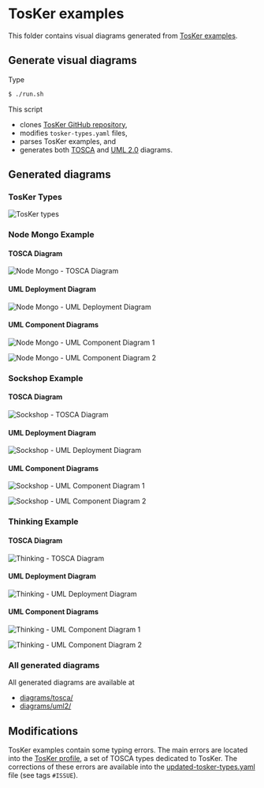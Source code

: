 # TosKer examples

This folder contains visual diagrams generated from [TosKer examples](https://github.com/di-unipi-socc/TosKer/tree/master/data/examples).

## Generate visual diagrams

Type
```sh
$ ./run.sh
```

This script
* clones [TosKer GitHub repository](https://github.com/di-unipi-socc/TosKer),
* modifies `tosker-types.yaml` files,
* parses TosKer examples, and
* generates both [TOSCA](diagrams/tosca/) and [UML 2.0](diagrams/uml2/) diagrams.

## Generated diagrams

### TosKer Types

![TosKer types](https://raw.githubusercontent.com/Orange-OpenSource/Cloudnet-TOSCA-toolbox/master/examples/TosKer/diagrams/uml2/tosker-types-uml2-class-diagram.png)

### Node Mongo Example

#### TOSCA Diagram

![Node Mongo - TOSCA Diagram](https://raw.githubusercontent.com/Orange-OpenSource/Cloudnet-TOSCA-toolbox/master/examples/TosKer/diagrams/tosca/node-mongo.csar/node-mongo.png)

#### UML Deployment Diagram

![Node Mongo - UML Deployment Diagram](https://raw.githubusercontent.com/Orange-OpenSource/Cloudnet-TOSCA-toolbox/master/examples/TosKer/diagrams/uml2/node-mongo.csar/node-mongo-uml2-deployment-diagram.png)

#### UML Component Diagrams

![Node Mongo - UML Component Diagram 1](https://raw.githubusercontent.com/Orange-OpenSource/Cloudnet-TOSCA-toolbox/master/examples/TosKer/diagrams/uml2/node-mongo.csar/node-mongo-uml2-component-diagram1.png)

![Node Mongo - UML Component Diagram 2](https://raw.githubusercontent.com/Orange-OpenSource/Cloudnet-TOSCA-toolbox/master/examples/TosKer/diagrams/uml2/node-mongo.csar/node-mongo-uml2-component-diagram2.png)

### Sockshop Example

#### TOSCA Diagram

![Sockshop - TOSCA Diagram](https://raw.githubusercontent.com/Orange-OpenSource/Cloudnet-TOSCA-toolbox/master/examples/TosKer/diagrams/tosca/sockshop.csar/sockshop.png)

#### UML Deployment Diagram

![Sockshop - UML Deployment Diagram](https://raw.githubusercontent.com/Orange-OpenSource/Cloudnet-TOSCA-toolbox/master/examples/TosKer/diagrams/uml2/sockshop.csar/sockshop-uml2-deployment-diagram.png)

#### UML Component Diagrams

![Sockshop - UML Component Diagram 1](https://raw.githubusercontent.com/Orange-OpenSource/Cloudnet-TOSCA-toolbox/master/examples/TosKer/diagrams/uml2/sockshop.csar/sockshop-uml2-component-diagram1.png)

![Sockshop - UML Component Diagram 2](https://raw.githubusercontent.com/Orange-OpenSource/Cloudnet-TOSCA-toolbox/master/examples/TosKer/diagrams/uml2/sockshop.csar/sockshop-uml2-component-diagram2.png)

### Thinking Example

#### TOSCA Diagram

![Thinking - TOSCA Diagram](https://raw.githubusercontent.com/Orange-OpenSource/Cloudnet-TOSCA-toolbox/master/examples/TosKer/diagrams/tosca/thinking.csar/thinking.png)

#### UML Deployment Diagram

![Thinking - UML Deployment Diagram](https://raw.githubusercontent.com/Orange-OpenSource/Cloudnet-TOSCA-toolbox/master/examples/TosKer/diagrams/uml2/thinking.csar/thinking-uml2-deployment-diagram.png)

#### UML Component Diagrams

![Thinking - UML Component Diagram 1](https://raw.githubusercontent.com/Orange-OpenSource/Cloudnet-TOSCA-toolbox/master/examples/TosKer/diagrams/uml2/thinking.csar/thinking-uml2-component-diagram1.png)

![Thinking - UML Component Diagram 2](https://raw.githubusercontent.com/Orange-OpenSource/Cloudnet-TOSCA-toolbox/master/examples/TosKer/diagrams/uml2/thinking.csar/thinking-uml2-component-diagram2.png)

### All generated diagrams

All generated diagrams are available at
* [diagrams/tosca/](diagrams/tosca/)
* [diagrams/uml2/](diagrams/uml2/)

## Modifications

TosKer examples contain some typing errors.
The main errors are located into the [TosKer profile](https://github.com/di-unipi-socc/TosKer/blob/master/data/tosker-types.yaml), a set of TOSCA types dedicated to TosKer.
The corrections of these errors are available into the [updated-tosker-types.yaml](updated-tosker-types.yaml) file (see tags `#ISSUE`).
